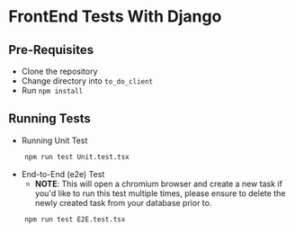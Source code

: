 # FrontEnd Tests With Django

## Pre-Requisites

- Clone the repository
- Change directory into `to_do_client`
- Run `npm install`

## Running Tests

- Running Unit Test

```bash
    npm run test Unit.test.tsx
```

- End-to-End (e2e) Test
  - **NOTE**: This will open a chromium browser and create a new task if you'd like to run this test multiple times, please ensure to delete the newly created task from your database prior to.

```bash
    npm run test E2E.test.tsx
```
